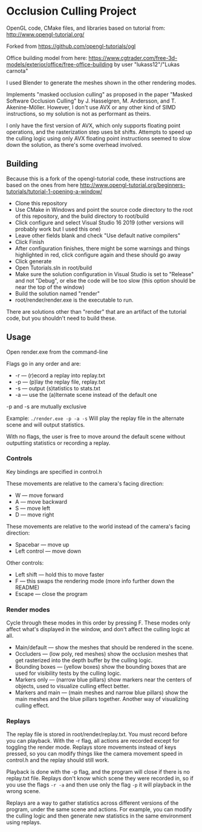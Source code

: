 # Occlusion Culling Project

OpenGL code, CMake files, and libraries based on tutorial from:
http://www.opengl-tutorial.org/

Forked from
https://github.com/opengl-tutorials/ogl

Office building model from here:
https://www.cgtrader.com/free-3d-models/exterior/office/free-office-building
by user "lukass12"/"Lukas carnota"

I used Blender to generate the meshes shown in the other rendering modes.

Implements "masked occlusion culling" as proposed in the paper "Masked Software Occlusion Culling" by J. Hasselgren, M. Andersson, and T. Akenine-Möller. However, I don't use AVX or any other kind of SIMD instructions, so my solution is not as performant as theirs.

I only have the first version of AVX, which only supports floating point operations, and the rasterization step uses bit shifts. Attempts to speed up the culling logic using only AVX floating point instructions seemed to slow down the solution, as there's some overhead involved.

## Building
Because this is a fork of the opengl-tutorial code, these instructions are based on the ones from here http://www.opengl-tutorial.org/beginners-tutorials/tutorial-1-opening-a-window/


* Clone this repository
* Use CMake in Windows and point the source code directory to the root of this repository, and the build directory to root/build
* Click configure and select Visual Studio 16 2019 (other versions will probably work but I used this one)
* Leave other fields blank and check "Use default native compilers"
* Click Finish
* After configuration finishes, there might be some warnings and things highlighted in red, click configure again and these should go away
* Click generate
* Open Tutorials.sln in root/build
* Make sure the solution configuration in Visual Studio is set to "Release" and not "Debug", or else the code will be too slow (this option should be near the top of the window)
* Build the solution named "render"
* root/render/render.exe is the executable to run.

There are solutions other than "render" that are an artifact of the tutorial code, but you shouldn't need to build these.

## Usage
Open render.exe from the command-line

Flags go in any order and are:

* -r — (r)ecord a replay into replay.txt
* -p — (p)lay the replay file, replay.txt
* -s — output (s)tatistics to stats.txt
* -a — use the (a)lternate scene instead of the default one

-p and -s are mutually exclusive

Example: 
```./render.exe -p -a -s```
Will play the replay file in the alternate scene and will output statistics.

With no flags, the user is free to move around the default scene without outputting statistics or recording a replay.

### Controls
Key bindings are specified in control.h

These movements are relative to the camera's facing direction:
* W — move forward
* A — move backward
* S — move left
* D — move right

These movements are relative to the world instead of the camera's facing direction:
* Spacebar — move up
* Left control — move down

Other controls:
* Left shift — hold this to move faster
* F — this swaps the rendering mode (more info further down the README)
* Escape — close the program

### Render modes
Cycle through these modes in this order by pressing F. These modes only affect what's displayed in the window, and don't affect the culling logic at all.

* Main/default — show the meshes that should be rendered in the scene.
* Occluders — (low poly, red meshes) show the occlusion meshes that get rasterized into the depth buffer by the culling logic.
* Bounding boxes — (yellow boxes) show the bounding boxes that are used for visibility tests by the culling logic.
* Markers only — (narrow blue pillars) show markers near the centers of objects, used to visualize culling effect better.
* Markers and main — (main meshes and narrow blue pillars) show the main meshes and the blue pillars together. Another way of visualizing culling effect.

### Replays
The replay file is stored in root/render/replay.txt. You must record before you can playback. With the -r flag, all actions are recorded except for toggling the render mode. Replays store movements instead of keys pressed, so you can modify things like the camera movement speed in control.h and the replay should still work.

Playback is done with the -p flag, and the program will close if there is no replay.txt file. Replays don't know which scene they were recorded in, so if you use the flags ```-r -a``` and then use only the flag ```-p``` it will playback in the wrong scene.

Replays are a way to gather statistics across different versions of the program, under the same scene and actions. For example, you can modify the culling logic and then generate new statistics in the same environment using replays. 
